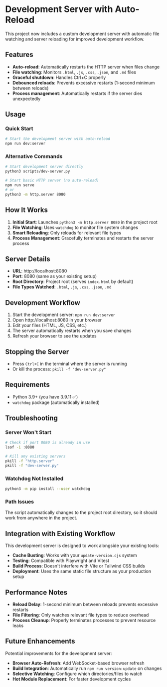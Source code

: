 # Development Server with Auto-Reload

This project now includes a custom development server with automatic file watching and server reloading for improved development workflow.

## Features

- **Auto-reload**: Automatically restarts the HTTP server when files change
- **File watching**: Monitors `.html`, `.js`, `.css`, `.json`, and `.md` files
- **Graceful shutdown**: Handles Ctrl+C properly
- **Debounced reloads**: Prevents excessive restarts (1-second minimum between reloads)
- **Process management**: Automatically restarts if the server dies unexpectedly

## Usage

### Quick Start

```bash
# Start the development server with auto-reload
npm run dev:server
```

### Alternative Commands

```bash
# Start development server directly
python3 scripts/dev-server.py

# Start basic HTTP server (no auto-reload)
npm run serve
# or
python3 -m http.server 8080
```

## How It Works

1. **Initial Start**: Launches `python3 -m http.server 8080` in the project root
2. **File Watching**: Uses `watchdog` to monitor file system changes
3. **Smart Reloading**: Only reloads for relevant file types
4. **Process Management**: Gracefully terminates and restarts the server process

## Server Details

- **URL**: http://localhost:8080
- **Port**: 8080 (same as your existing setup)
- **Root Directory**: Project root (serves `index.html` by default)
- **File Types Watched**: `.html`, `.js`, `.css`, `.json`, `.md`

## Development Workflow

1. Start the development server: `npm run dev:server`
2. Open http://localhost:8080 in your browser
3. Edit your files (HTML, JS, CSS, etc.)
4. The server automatically restarts when you save changes
5. Refresh your browser to see the updates

## Stopping the Server

- Press `Ctrl+C` in the terminal where the server is running
- Or kill the process: `pkill -f "dev-server.py"`

## Requirements

- Python 3.9+ (you have 3.9.11 ✅)
- `watchdog` package (automatically installed)

## Troubleshooting

### Server Won't Start
```bash
# Check if port 8080 is already in use
lsof -i :8080

# Kill any existing servers
pkill -f "http.server"
pkill -f "dev-server.py"
```

### Watchdog Not Installed
```bash
python3 -m pip install --user watchdog
```

### Path Issues
The script automatically changes to the project root directory, so it should work from anywhere in the project.

## Integration with Existing Workflow

This development server is designed to work alongside your existing tools:

- **Cache Busting**: Works with your `update-version.cjs` system
- **Testing**: Compatible with Playwright and Vitest
- **Build Process**: Doesn't interfere with Vite or Tailwind CSS builds
- **Deployment**: Uses the same static file structure as your production setup

## Performance Notes

- **Reload Delay**: 1-second minimum between reloads prevents excessive restarts
- **File Filtering**: Only watches relevant file types to reduce overhead
- **Process Cleanup**: Properly terminates processes to prevent resource leaks

## Future Enhancements

Potential improvements for the development server:

- **Browser Auto-Refresh**: Add WebSocket-based browser refresh
- **Build Integration**: Automatically run `npm run version:update` on changes
- **Selective Watching**: Configure which directories/files to watch
- **Hot Module Replacement**: For faster development cycles
